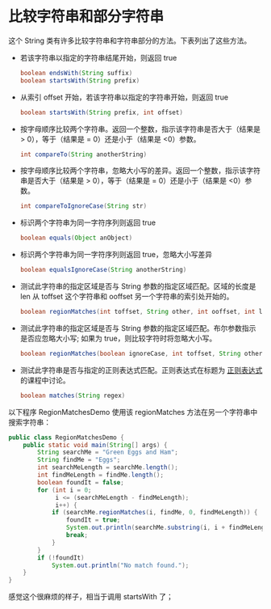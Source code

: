 # 比较字符串和部分字符串

这个 String 类有许多比较字符串和字符串部分的方法。下表列出了这些方法。

* 若该字符串以指定的字符串结尾开始，则返回 true

    ```java
    boolean endsWith(String suffix)
    boolean startsWith(String prefix)
    ```

* 从索引 offset 开始，若该字符串以指定的字符串开始，则返回 true

    ```java
    boolean startsWith(String prefix, int offset)
    ```
* 按字母顺序比较两个字符串。返回一个整数，指示该字符串是否大于（结果是 > 0），等于（结果是 = 0）还是小于（结果是 <0）参数。

    ```java
    int compareTo(String anotherString)
    ```
* 按字母顺序比较两个字符串，忽略大小写的差异。返回一个整数，指示该字符串是否大于（结果是 > 0），等于（结果是 = 0）还是小于（结果是 <0）参数。

    ```java
    int compareToIgnoreCase(String str)
    ```
* 标识两个字符串为同一字符序列则返回 true

    ```java
    boolean equals(Object anObject)
    ```
* 标识两个字符串为同一字符序列则返回 true，忽略大小写差异

    ```java
    boolean equalsIgnoreCase(String anotherString)
    ```
* 测试此字符串的指定区域是否与 String 参数的指定区域匹配。区域的长度是 len 从 toffset 这个字符串和 ooffset 另一个字符串的索引处开始的。

    ```java
    boolean regionMatches(int toffset, String other, int ooffset, int len)
    ```
* 测试此字符串的指定区域是否与 String 参数的指定区域匹配。布尔参数指示是否应忽略大小写; 如果为 true，则比较字符时将忽略大小写。

    ```java
    boolean regionMatches(boolean ignoreCase, int toffset, String other, int ooffset, int len)
    ```
* 测试此字符串是否与指定的正则表达式匹配。正则表达式在标题为 [正则表达式](/essential/regex/) 的课程中讨论。

    ```java
    boolean matches(String regex)
    ```

以下程序 RegionMatchesDemo 使用该 regionMatches 方法在另一个字符串中搜索字符串：

```java
public class RegionMatchesDemo {
    public static void main(String[] args) {
        String searchMe = "Green Eggs and Ham";
        String findMe = "Eggs";
        int searchMeLength = searchMe.length();
        int findMeLength = findMe.length();
        boolean foundIt = false;
        for (int i = 0;
             i <= (searchMeLength - findMeLength);
             i++) {
            if (searchMe.regionMatches(i, findMe, 0, findMeLength)) {
                foundIt = true;
                System.out.println(searchMe.substring(i, i + findMeLength));
                break;
            }
        }
        if (!foundIt)
            System.out.println("No match found.");
    }
}
```

感觉这个很麻烦的样子，相当于调用 startsWith 了；
